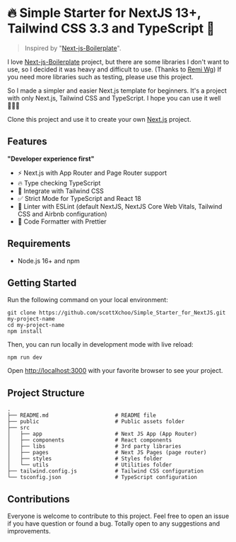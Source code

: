 # 🔥 Simple Starter for NextJS 13+, Tailwind CSS 3.3 and TypeScript 🎉

> Inspired by "[Next-js-Boilerplate](https://github.com/ixartz/Next-js-Boilerplate)".

I love [Next-js-Boilerplate](https://github.com/ixartz/Next-js-Boilerplate) project, but there are some libraries I don't want to use, so I decided it was heavy and difficult to use. (Thanks to [Remi Wg](https://github.com/ixartz)) If you need more libraries such as testing, please use this project.

So I made a simpler and easier Next.js template for beginners. It's a project with only Next.js, Tailwind CSS and TypeScript. I hope you can use it well🙇🏻‍♂️

Clone this project and use it to create your own [Next.js](https://nextjs.org/) project.

## Features

**"Developer experience first"**

- ⚡ Next.js with App Router and Page Router support
- 🔥 Type checking TypeScript
- 💎 Integrate with Tailwind CSS
- ✅ Strict Mode for TypeScript and React 18
- 📏 Linter with ESLint (default NextJS, NextJS Core Web Vitals, Tailwind CSS and Airbnb configuration)
- 💖 Code Formatter with Prettier

## Requirements

- Node.js 16+ and npm

## Getting Started

Run the following command on your local environment:

```
git clone https://github.com/scottXchoo/Simple_Starter_for_NextJS.git my-project-name
cd my-project-name
npm install
```

Then, you can run locally in development mode with live reload:

```
npm run dev
```

Open [http://localhost:3000](http://localhost:3000) with your favorite browser to see your project.

## Project Structure

```
.
├── README.md                     # README file
├── public                        # Public assets folder
├── src
│   ├── app                       # Next JS App (App Router)
│   ├── components                # React components
│   ├── libs                      # 3rd party libraries
│   ├── pages                     # Next JS Pages (page router)
│   ├── styles                    # Styles folder
│   └── utils                     # Utilities folder
├── tailwind.config.js            # Tailwind CSS configuration
└── tsconfig.json                 # TypeScript configuration
```

## Contributions
Everyone is welcome to contribute to this project. Feel free to open an issue if you have question or found a bug. Totally open to any suggestions and improvements.

